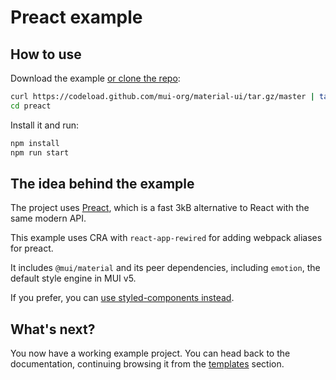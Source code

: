 # Preact example

## How to use

Download the example [or clone the repo](https://github.com/mui-org/material-ui):

<!-- #default-branch-switch -->

```sh
curl https://codeload.github.com/mui-org/material-ui/tar.gz/master | tar -xz --strip=2  material-ui-master/examples/preact
cd preact
```

Install it and run:

```sh
npm install
npm run start
```

## The idea behind the example

The project uses [Preact](https://github.com/developit/preact), which is a fast 3kB alternative to React with the same modern API.

This example uses CRA with `react-app-rewired` for adding webpack aliases for preact.

It includes `@mui/material` and its peer dependencies, including `emotion`, the default style engine in MUI v5.

<!-- #default-branch-switch -->

If you prefer, you can [use styled-components instead](https://mui.com/guides/interoperability/#styled-components).

## What's next?

<!-- #default-branch-switch -->

You now have a working example project.
You can head back to the documentation, continuing browsing it from the [templates](https://mui.com/getting-started/templates/) section.
